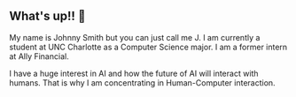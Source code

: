 ## What's up!! 👋 
My name is Johnny Smith but you can just call me J. I am currently a student at UNC Charlotte as a Computer Science major. I am a former intern at Ally Financial.

I have a huge interest in AI and how the future of AI will interact with humans. That is why I am concentrating in Human-Computer interaction. 

<!--
**jesmith7/jesmith7** is a ✨ _special_ ✨ repository because its `README.md` (this file) appears on your GitHub profile.

Here are some ideas to get you started:

- 🔭 I’m currently working on ...
- 🌱 I’m currently learning ...
- 👯 I’m looking to collaborate on ...
- 🤔 I’m looking for help with ...
- 💬 Ask me about ...
- 📫 How to reach me: ...
- 😄 Pronouns: ...
- ⚡ Fun fact: ...
-->
